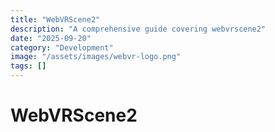 ```yaml
---
title: "WebVRScene2"
description: "A comprehensive guide covering webvrscene2"
date: "2025-09-20"
category: "Development"
image: "/assets/images/webvr-logo.png"
tags: []
---
```


# WebVRScene2


